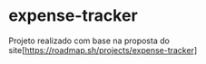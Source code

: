# expense-tracker

Projeto realizado com base na proposta do site[https://roadmap.sh/projects/expense-tracker]
